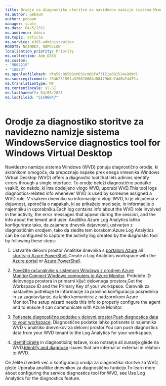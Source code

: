 ```yaml
---
title: Orodje za diagnostiko storitve za navidezno namizje sistema Windows
ms.author: pebaum
author: pebaum
manager: scotv
ms.date: 04/5/2021
ms.audience: Admin
ms.topic: article
ms.service: o365-administration
ROBOTS: NOINDEX, NOFOLLOW
localization_priority: Priority
ms.collection: Adm_O365
ms.custom:
- "9004219"
- "10873"
ms.openlocfilehash: dfa59c86508c8658c880f4f3f21a002524e909d1
ms.sourcegitcommit: 254b25150fa326628084d08479b0e7dd8b7d479a
ms.translationtype: MT
ms.contentlocale: sl-SI
ms.lasthandoff: 04/05/2021
ms.locfileid: "51596047"
---
```

# <a name="service-diagnostics-tool-for-windows-virtual-desktop"></a><span data-ttu-id="12676-102">Orodje za diagnostiko storitve za navidezno namizje sistema Windows</span><span class="sxs-lookup"><span data-stu-id="12676-102">Service diagnostics tool for Windows Virtual Desktop</span></span>

<span data-ttu-id="12676-103">Navidezno namizje sistema Windows (WVD) ponuja diagnostično orodje, ki skrbnikom omogoča, da prepoznajo napake prek enega vmesnika.</span><span class="sxs-lookup"><span data-stu-id="12676-103">Windows Virtual Desktop (WVD) offers a diagnostic tool that lets admins identify errors through a single interface.</span></span> <span data-ttu-id="12676-104">To orodje beleži diagnostične podatke vsakič, ko nekdo, ki ima dodeljeno vlogo WVD, uporabi WVD.</span><span class="sxs-lookup"><span data-stu-id="12676-104">This tool logs diagnostics-related info whenever WVD is used by someone assigned a WVD role.</span></span> <span data-ttu-id="12676-105">V vsakem dnevniku so informacije o vlogi WVD, ki je vključena v dejavnost, sporočila o napakah, ki se prikažejo med sejo, in informacije o najemniku in uporabniku.</span><span class="sxs-lookup"><span data-stu-id="12676-105">Each log contains info about the WVD role involved in the activity, the error messages that appear during the session, and the info about the tenant and user.</span></span> <span data-ttu-id="12676-106">Analitiko Azure Log Analytics lahko konfigurirate tako, da zajamete dnevnik dejavnosti, ustvarjen z diagnostičnim orodjem, tako da sledite tem korakom:</span><span class="sxs-lookup"><span data-stu-id="12676-106">Azure Log Analytics can be configured to capture the activity log created by the diagnostic tool by following these steps:</span></span>

1. <span data-ttu-id="12676-107">Ustvarite delovni prostor Analitike dnevnika s [portalom Azure](https://go.microsoft.com/fwlink/?linkid=2129500) ali [storitvijo Azure PowerShell.](https://go.microsoft.com/fwlink/?linkid=2129501)</span><span class="sxs-lookup"><span data-stu-id="12676-107">Create a Log Analytics workspace with the [Azure portal](https://go.microsoft.com/fwlink/?linkid=2129500) or [Azure PowerShell](https://go.microsoft.com/fwlink/?linkid=2129501).</span></span>

1. <span data-ttu-id="12676-108">[Povežite računalnike s sistemom Windows z orodjem Azure Monitor](https://go.microsoft.com/fwlink/?linkid=2129913).</span><span class="sxs-lookup"><span data-stu-id="12676-108">[Connect Windows computers to Azure Monitor](https://go.microsoft.com/fwlink/?linkid=2129913).</span></span> <span data-ttu-id="12676-109">Pridobite ID delovnega prostora in primarni ključ delovnega prostora.</span><span class="sxs-lookup"><span data-stu-id="12676-109">Get the Workspace ID and the Primary Key of your workspace.</span></span> <span data-ttu-id="12676-110">Čarovnik za nastavitev potrebuje te informacije za pravilno konfiguracijo posrednika in za zagotavljanje, da lahko komunicira z nadzornikom Azure Monitor.</span><span class="sxs-lookup"><span data-stu-id="12676-110">The setup wizard needs this info to properly configure the agent and to ensure it can communicate with Azure Monitor.</span></span>

1. <span data-ttu-id="12676-111">[Potisnete diagnostične podatke v delovni prostor](https://go.microsoft.com/fwlink/?linkid=2128284).</span><span class="sxs-lookup"><span data-stu-id="12676-111">[Push diagnostics data to your workspace](https://go.microsoft.com/fwlink/?linkid=2128284).</span></span> <span data-ttu-id="12676-112">Diagnostične podatke lahko potisnete iz najemnika WVD v analitiko dnevnikov za delovni prostor.</span><span class="sxs-lookup"><span data-stu-id="12676-112">You can push diagnostics data from your WVD tenant to the Log Analytics for your workspace.</span></span>

1. <span data-ttu-id="12676-113">[Identificirajte](https://docs.microsoft.com/azure/virtual-desktop/diagnostics-role-service#diagnose-issues-with-powershell) in diagnosticiraj težave, ki so notranje ali zunanje glede na WVD.</span><span class="sxs-lookup"><span data-stu-id="12676-113">[Identify and diagnose](https://docs.microsoft.com/azure/virtual-desktop/diagnostics-role-service#diagnose-issues-with-powershell) issues that are internal or external in relation to WVD.</span></span>

<span data-ttu-id="12676-114">Če želite izvedeti več o konfiguraciji orodja za diagnostiko storitve za WVD, glejte Uporaba analitike dnevnikov za diagnostično funkcijo.</span><span class="sxs-lookup"><span data-stu-id="12676-114">To learn more about configuring the service diagnostics tool for WVD, see Use Log Analytics for the diagnostics feature.</span></span>